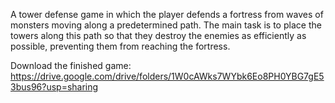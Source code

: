 A tower defense game in which the player defends a fortress from waves of monsters moving along a predetermined path. The main task is to place the towers along this path so that they destroy the enemies as efficiently as possible, preventing them from reaching the fortress.

Download the finished game: https://drive.google.com/drive/folders/1W0cAWks7WYbk6Eo8PH0YBG7gE53bus96?usp=sharing
